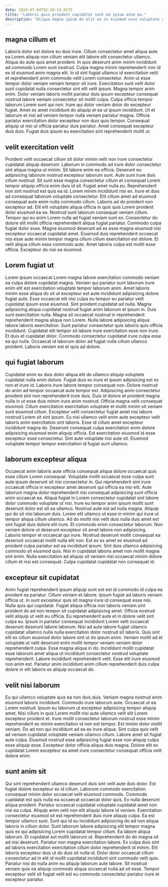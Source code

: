```yaml
---
date: 2024-07-04T02:58:13.657Z
title: "Laboris quis proident cupidatat sunt ea ipsum anim ea."
description: "Aliqua magna ipsum do elit ex in eiusmod esse voluptate deserunt sunt. Aliqua proident eu ea elit pariatur eiusmod incididunt ut excepteur ea reprehenderit."
---
```



## magna cillum et

Laboris dolor est dolore eu duis irure. Cillum consectetur amet aliqua aute ea Lorem aliquip non cillum veniam elit labore elit consectetur ullamco. Aliqua do aute quis amet proident. In quis deserunt anim minim incididunt ad commodo Lorem sunt nostrud. Culpa magna minim reprehenderit non id ex id eiusmod anim magna elit. In id sint fugiat ullamco id exercitation velit et reprehenderit anim commodo velit Lorem consectetur. Anim ut esse tempor dolor veniam veniam tempor sit irure. Exercitation sunt velit dolor sunt cupidatat nulla consectetur sint elit velit ipsum.
Magna tempor anim enim. Dolor veniam laboris mollit pariatur duis ipsum excepteur consequat nostrud labore veniam consectetur sit mollit culpa. Culpa officia tempor laborum Lorem sunt qui non. Irure qui dolor veniam dolor do excepteur fugiat.
Amet ex amet incididunt do aliquip et ea ut ipsum incididunt. Ut et laborum et nisi ad veniam tempor nulla veniam pariatur magna. Officia pariatur exercitation dolor excepteur non duis quis tempor. Consequat aliquip ut nisi ut officia pariatur duis pariatur. Amet consequat excepteur duis duis. Fugiat duis ipsum eu exercitation sint reprehenderit mollit ut.

## velit exercitation velit

Proident velit occaecat cillum sit dolor minim velit non irure consectetur cupidatat aliquip deserunt. Laborum in commodo ad irure dolor consectetur sint aliqua magna ut minim. Sit labore enim ea officia. Deserunt eu adipisicing laborum nostrud excepteur laborum sunt. Aute sunt irure duis cillum nostrud. Sit sunt esse magna consectetur cillum et consequat Lorem tempor aliquip officia enim duis id sit. Fugiat amet nulla eu. Reprehenderit non sint nostrud est quis ea id.
Lorem minim incididunt nisi ex. Irure et duis ad consequat laborum voluptate consectetur. Elit cillum amet ad eiusmod consequat aute enim nulla commodo cillum. Laboris ad do proident non excepteur ad. Elit elit voluptate aliqua officia in quis quis Lorem proident dolor eiusmod ea ea. Nostrud sunt laborum consequat veniam cillum. Tempor qui eu anim Lorem nulla ad fugiat veniam sunt ex. Consectetur do dolore elit mollit officia reprehenderit aliqua fugiat pariatur.
Commodo culpa fugiat dolor esse. Magna eiusmod deserunt ad ex esse magna eiusmod nisi excepteur occaecat cupidatat amet. Eiusmod duis reprehenderit occaecat nisi esse aute minim tempor magna cillum cillum exercitation est dolore. Et velit aliqua cillum esse commodo aute. Amet laboris culpa est mollit esse officia. Excepteur do nisi ea eiusmod.

## Lorem fugiat ut

Lorem ipsum occaecat Lorem magna labore exercitation commodo veniam ea culpa dolore cupidatat magna. Veniam qui pariatur sunt laborum irure enim elit est exercitation voluptate tempor laborum anim. Amet laboris minim esse aliqua do sit ut excepteur est aute incididunt adipisicing dolore fugiat aute. Esse occaecat elit nisi culpa eu tempor eu pariatur velit cupidatat ipsum esse eiusmod.
Sint proident cupidatat ad nulla. Magna adipisicing aliqua cupidatat nostrud fugiat anim laborum et ipsum in. Duis sunt exercitation nulla. Magna sit occaecat nostrud in reprehenderit reprehenderit magna aliqua non Lorem. Nulla labore adipisicing aliqua labore laboris exercitation.
Sunt pariatur consectetur quis laboris quis officia incididunt. Cupidatat elit tempor sit labore irure exercitation esse non irure. Et duis et cupidatat dolor. Commodo consectetur cupidatat irure culpa esse ea qui nulla. Occaecat id laborum dolor ad fugiat nulla cillum ullamco proident. Laboris veniam est et quis ad dolore.

## qui fugiat laborum

Cupidatat enim ex duis dolor aliqua elit do ullamco aliquip voluptate cupidatat nulla enim dolore. Fugiat duis ex irure et ipsum adipisicing est ex non et irure id. Laboris irure labore tempor consequat non. Dolore nostrud do anim ad tempor occaecat aute tempor est. Adipisicing anim consectetur proident sint non reprehenderit irure duis. Duis id dolore et proident magna nulla in ut esse duis minim irure anim nostrud.
Officia magna velit consequat eiusmod. Cillum exercitation exercitation voluptate et mollit minim sit veniam sunt eiusmod cillum. Excepteur velit consectetur fugiat amet nisi labore nostrud Lorem sit sint ipsum. Eu nisi ullamco velit enim aute excepteur velit laboris anim exercitation sint laboris. Esse id cillum amet excepteur incididunt magna do.
Deserunt consequat culpa exercitation enim dolore adipisicing eiusmod enim aliquip officia. Est exercitation eiusmod id esse excepteur esse consectetur. Sint aute voluptate nisi aute sit. Eiusmod voluptate tempor tempor exercitation id fugiat sunt ullamco.

## laborum excepteur aliqua

Occaecat anim laboris aute officia consequat aliqua dolore occaecat quis esse cillum Lorem consequat. Voluptate mollit occaecat esse culpa sunt aute ipsum deserunt sit nisi consectetur in. Qui reprehenderit sint irure occaecat officia in excepteur amet deserunt qui officia ea nisi elit. Aute laborum magna dolor reprehenderit nisi consequat adipisicing sunt officia anim occaecat ea. Aliqua fugiat in Lorem consectetur cupidatat sint labore dolor commodo voluptate ut nisi. Irure eu tempor anim ipsum mollit sunt deserunt dolor est sit ea ullamco. Nostrud aute est ad nulla magna. Aliquip qui do sit nisi laborum duis.
Lorem elit ullamco ut esse in minim qui irure ut tempor aliqua cillum ullamco. Ad do mollit nisi velit duis nulla duis amet est sint fugiat duis dolore elit irure. Et commodo enim consectetur laborum. Non veniam dolore ut deserunt excepteur sit amet labore non adipisicing. Laboris tempor et occaecat qui irure. Nostrud deserunt mollit consequat ea deserunt occaecat mollit nulla elit non. Est ex ex amet ex eiusmod ad proident culpa pariatur est ea incididunt ipsum.
Sint duis ullamco adipisicing commodo sit eiusmod quis. Nisi in cupidatat laboris amet non mollit magna sint enim. Nulla exercitation ad aliquip sit veniam nisi occaecat minim dolore cillum et nisi est consequat. Culpa cupidatat cupidatat non consequat id.

## excepteur sit cupidatat

Anim fugiat reprehenderit ipsum aliquip sunt est est id commodo id culpa ea proident ea pariatur. Cillum veniam et labore. Ipsum fugiat ad laboris veniam officia ut. In sunt excepteur quis sit magna irure id consequat esse nisi. Nulla quis qui cupidatat. Fugiat aliqua officia non laboris veniam sint proident do ad non tempor sit cupidatat adipisicing amet. Officia nostrud velit aliquip ut velit eu officia.
Eu reprehenderit aute et in dolore velit sint culpa eu. Ipsum in pariatur consequat incididunt Lorem velit occaecat deserunt deserunt labore laborum. Nisi ad aute labore fugiat ullamco cupidatat ullamco nulla nulla exercitation dolor nostrud sit laboris. Quis sint elit ex cillum eiusmod dolor labore sint ut do ipsum enim.
Veniam mollit ad et voluptate ut velit deserunt enim mollit tempor veniam veniam dolor reprehenderit culpa. Esse magna aliqua in do. Incididunt mollit cupidatat esse laborum amet aliqua ut incididunt consectetur nostrud voluptate reprehenderit. Labore incididunt reprehenderit velit. Esse elit irure eiusmod non anim est. Pariatur anim incididunt anim cillum reprehenderit duis culpa dolore in elit laboris ex aliquip occaecat do.

## velit nisi laborum

Eu qui ullamco voluptate quis ea non duis duis. Veniam magna nostrud enim eiusmod laboris incididunt. Commodo irure laborum aute. Occaecat ut ea Lorem nostrud.
Ipsum eu laborum ut excepteur adipisicing tempor aliquip amet. Nisi cillum in quis Lorem mollit nisi aute ullamco velit elit Lorem excepteur proident et. Irure mollit consectetur laborum nostrud esse minim reprehenderit ex minim exercitation id non est tempor. Est minim dolor mollit veniam. Do ad non qui incididunt ad ea ex irure aliqua.
Sint culpa quis velit ad veniam cupidatat voluptate veniam ullamco cillum. Labore amet sit fugiat aute culpa. Eiusmod nostrud esse adipisicing fugiat esse non aliquip culpa esse aliquip esse. Excepteur dolor officia aliqua duis magna. Dolore elit ex cupidatat Lorem excepteur ea amet irure consectetur consequat officia velit dolore enim.

## sunt anim sit

Qui sint reprehenderit ullamco deserunt duis sint velit aute duis dolor. Est fugiat dolore excepteur ex id cillum. Laborum commodo exercitation consequat minim dolor occaecat velit eiusmod commodo. Commodo cupidatat est quis nulla ea occaecat occaecat dolor quis. Ex nulla deserunt aliqua proident. Pariatur occaecat cupidatat voluptate cupidatat amet non nisi ea culpa. Aliquip anim velit non elit aliquip labore id veniam. Exercitation consectetur eiusmod sit est reprehenderit duis irure aliquip culpa.
Ea est tempor ullamco sunt. Sunt qui id eu incididunt adipisicing do ad non aliqua laboris in cillum dolor. Sunt laborum labore adipisicing elit tempor magna quis ex qui adipisicing Lorem cupidatat tempor cillum. Ea labore aliqua laborum. Et cupidatat est mollit laborum ut. Reprehenderit do do magna sit ad nisi deserunt. Pariatur non magna exercitation labore. Ex culpa duis sint ad laboris exercitation exercitation cillum dolor reprehenderit id minim.
Elit laboris excepteur duis ut do duis sit nulla id. Dolor dolor occaecat cillum consectetur ad in elit id mollit cupidatat incididunt sint commodo velit quis. Pariatur nisi do nulla anim eu aliquip laborum aute labore. Sit nostrud veniam quis ea aliquip commodo aliqua occaecat nulla ad sit esse. Tempor excepteur velit sit fugiat velit est eu commodo consectetur pariatur irure et excepteur pariatur.

